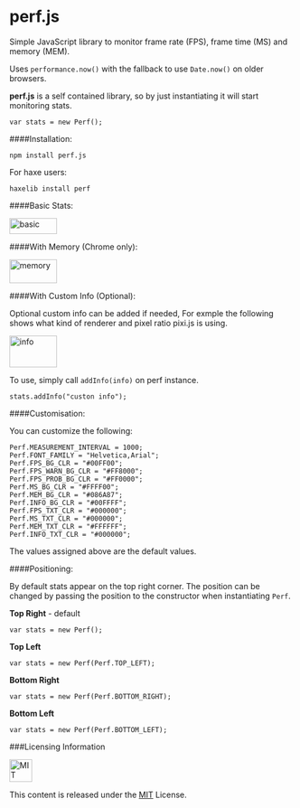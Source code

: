 # perf.js
Simple JavaScript library to monitor frame rate (FPS), frame time (MS) and memory (MEM).

Uses `performance.now()` with the fallback to use `Date.now()` on older browsers.

**perf.js** is a self contained library, so by just instantiating it will start monitoring stats.

`var stats = new Perf();`

####Installation:

`npm install perf.js`

For haxe users:

`haxelib install perf`

####Basic Stats:

<img alt="basic" src="https://raw.githubusercontent.com/adireddy/perf/master/assets/basic.png" width="84" height="28"/>

####With Memory (Chrome only):

<img alt="memory" src="https://raw.githubusercontent.com/adireddy/perf/master/assets/memory.png" width="84" height="42"/>

####With Custom Info (Optional):

Optional custom info can be added if needed, For exmple the following shows what kind of renderer and pixel ratio pixi.js is using. 

<img alt="info" src="https://raw.githubusercontent.com/adireddy/perf/master/assets/info.png" width="84" height="56"/>

To use, simply call `addInfo(info)` on perf instance.

`stats.addInfo("custon info");`

####Customisation:

You can customize the following:

```
Perf.MEASUREMENT_INTERVAL = 1000;
Perf.FONT_FAMILY = "Helvetica,Arial";
Perf.FPS_BG_CLR = "#00FF00";
Perf.FPS_WARN_BG_CLR = "#FF8000";
Perf.FPS_PROB_BG_CLR = "#FF0000";
Perf.MS_BG_CLR = "#FFFF00";
Perf.MEM_BG_CLR = "#086A87";
Perf.INFO_BG_CLR = "#00FFFF";
Perf.FPS_TXT_CLR = "#000000";
Perf.MS_TXT_CLR = "#000000";
Perf.MEM_TXT_CLR = "#FFFFFF";
Perf.INFO_TXT_CLR = "#000000";
```

The values assigned above are the default values.

####Positioning:

By default stats appear on the top right corner. The position can be changed by passing the position to the constructor when instantiating `Perf`.

**Top Right** - default

`var stats = new Perf();`

**Top Left**

`var stats = new Perf(Perf.TOP_LEFT);`

**Bottom Right**

`var stats = new Perf(Perf.BOTTOM_RIGHT);`

**Bottom Left**

`var stats = new Perf(Perf.BOTTOM_LEFT);`

###Licensing Information

<a rel="license" href="http://opensource.org/licenses/MIT">
<img alt="MIT license" height="40" src="http://upload.wikimedia.org/wikipedia/commons/c/c3/License_icon-mit.svg" /></a>

This content is released under the [MIT](http://opensource.org/licenses/MIT) License.

